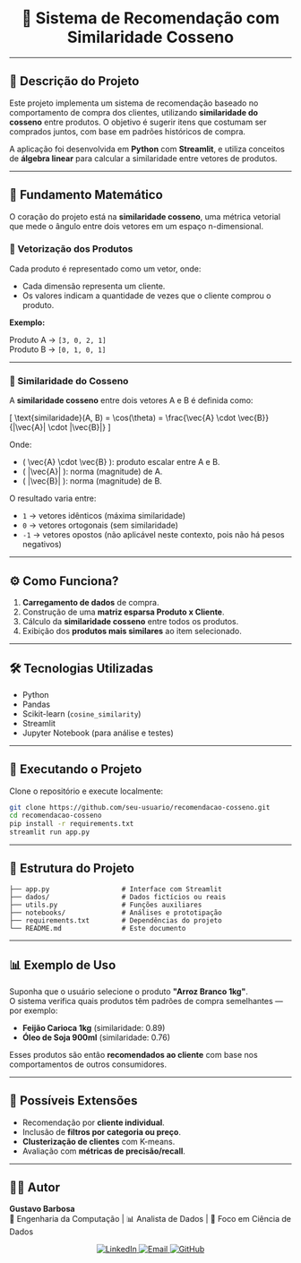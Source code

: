 <h1 align="center">🔗 Sistema de Recomendação com Similaridade Cosseno</h1>

---

## 📌 Descrição do Projeto

Este projeto implementa um sistema de recomendação baseado no comportamento de compra dos clientes, utilizando **similaridade do cosseno** entre produtos. O objetivo é sugerir itens que costumam ser comprados juntos, com base em padrões históricos de compra.

A aplicação foi desenvolvida em **Python** com **Streamlit**, e utiliza conceitos de **álgebra linear** para calcular a similaridade entre vetores de produtos.

---

## 🧠 Fundamento Matemático

O coração do projeto está na **similaridade cosseno**, uma métrica vetorial que mede o ângulo entre dois vetores em um espaço n-dimensional.

### 🔸 Vetorização dos Produtos

Cada produto é representado como um vetor, onde:

- Cada dimensão representa um cliente.
- Os valores indicam a quantidade de vezes que o cliente comprou o produto.

**Exemplo:**

Produto A → `[3, 0, 2, 1]`  
Produto B → `[0, 1, 0, 1]`

---

### 🔸 Similaridade do Cosseno

A **similaridade cosseno** entre dois vetores A e B é definida como:

\[
\text{similaridade}(A, B) = \cos(\theta) = \frac{\vec{A} \cdot \vec{B}}{\|\vec{A}\| \cdot \|\vec{B}\|}
\]

Onde:

- \( \vec{A} \cdot \vec{B} \): produto escalar entre A e B.
- \( \|\vec{A}\| \): norma (magnitude) de A.
- \( \|\vec{B}\| \): norma (magnitude) de B.

O resultado varia entre:

- `1` → vetores idênticos (máxima similaridade)
- `0` → vetores ortogonais (sem similaridade)
- `-1` → vetores opostos (não aplicável neste contexto, pois não há pesos negativos)

---

## ⚙️ Como Funciona?

1. **Carregamento de dados** de compra.
2. Construção de uma **matriz esparsa Produto x Cliente**.
3. Cálculo da **similaridade cosseno** entre todos os produtos.
4. Exibição dos **produtos mais similares** ao item selecionado.

---

## 🛠 Tecnologias Utilizadas

- Python
- Pandas
- Scikit-learn (`cosine_similarity`)
- Streamlit
- Jupyter Notebook (para análise e testes)

---

## 🚀 Executando o Projeto

Clone o repositório e execute localmente:

```bash
git clone https://github.com/seu-usuario/recomendacao-cosseno.git
cd recomendacao-cosseno
pip install -r requirements.txt
streamlit run app.py
```

---

## 📂 Estrutura do Projeto

```
├── app.py                  # Interface com Streamlit
├── dados/                  # Dados fictícios ou reais
├── utils.py                # Funções auxiliares
├── notebooks/              # Análises e prototipação
├── requirements.txt        # Dependências do projeto
└── README.md               # Este documento
```

---

## 📊 Exemplo de Uso

Suponha que o usuário selecione o produto **"Arroz Branco 1kg"**.  
O sistema verifica quais produtos têm padrões de compra semelhantes — por exemplo:

- **Feijão Carioca 1kg** (similaridade: 0.89)
- **Óleo de Soja 900ml** (similaridade: 0.76)

Esses produtos são então **recomendados ao cliente** com base nos comportamentos de outros consumidores.

---

## 🔧 Possíveis Extensões

- Recomendação por **cliente individual**.
- Inclusão de **filtros por categoria ou preço**.
- **Clusterização de clientes** com K-means.
- Avaliação com **métricas de precisão/recall**.

---

## 👨‍💻 Autor

**Gustavo Barbosa**  
📘 Engenharia da Computação | 📊 Analista de Dados | 🎯 Foco em Ciência de Dados

<p align="center">
  <a href="https://www.linkedin.com/in/gustavo-barbosa-868976236/">
    <img src="https://img.shields.io/badge/LinkedIn-0A66C2?style=for-the-badge&logo=linkedin&logoColor=white" alt="LinkedIn">
  </a>
  <a href="mailto:gustavobarbosa7744@gmail.com">
    <img src="https://img.shields.io/badge/Email-D14836?style=for-the-badge&logo=gmail&logoColor=white" alt="Email">
  </a>
  <a href="https://github.com/seu-usuario">
    <img src="https://img.shields.io/badge/GitHub-181717?style=for-the-badge&logo=github&logoColor=white" alt="GitHub">
  </a>
</p>

